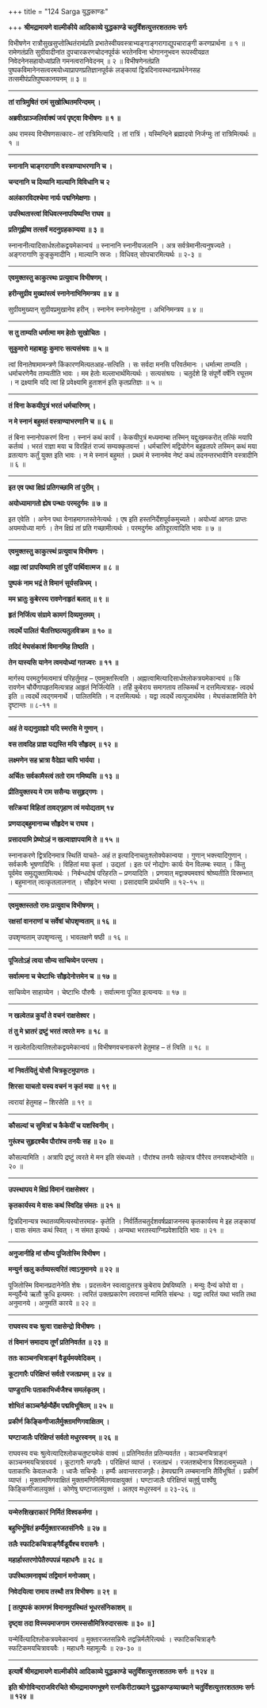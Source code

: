 +++
title = "124 Sarga युद्धकाण्डः"

+++
**श्रीमद्रामायणे वाल्मीकीये आदिकाव्ये युद्धकाण्डे चतुर्विंशत्युत्तरशततमः सर्गः**

विभीषणेन रात्रौसुखसुप्तोत्थितंरामंप्रति प्रभातेस्वीयवस्त्राभ्यङ्गाङ्गरागाद्युपचाराङ्गी करणप्रार्थना ॥ १ ॥ रामेणतंप्रति सुग्रीवादीनांत दुपचारकरणचोदनपूर्वकं भरतेनविना भोगाननुभवन रूपस्वीयव्रत निवेदनेनसहायोध्यांप्रति गमनत्वरानिवेदनम् ॥ २ ॥ विभीषणेनतंप्रति पुष्पकविमानेनसत्वरमयोध्याप्रापणप्रतिज्ञानपूर्वकं लङ्कायां द्वित्रदिनावस्थानप्रार्थनेनसह तत्समीपंप्रतिपुष्पकानयनम् ॥ ३ ॥

****

**तां रात्रिमुषितं रामं सुखोत्थितमरिन्दमम् ।**

**अब्रवीत्प्राञ्जलिर्वाक्यं जयं पृष्ट्वा विभीषणः ॥ १ ॥**

अथ रामस्य विभीषणसत्कारः- तां रात्रिमित्यादि । तां रात्रिं । यस्मिन्दिने ब्रह्मादयो निर्जग्मुः तां रात्रिमित्यर्थः ॥ १ ॥

****

**स्नानानि चाङ्गरागाणि वस्त्राण्याभरणानि च ।**

**चन्दनानि च दिव्यानि माल्यानि विविधानि च २**

**अलंकारविदश्चेमा नार्यः पद्मनिमेक्षणाः ।**

**उपस्थितास्त्वां विधिवत्स्नापयिष्यन्ति राघव ॥**

**प्रतिगृह्णीष्व तत्सर्वं मदनुग्रहकाम्यया ॥ ३ ॥**

स्नानानीत्यादिसार्धश्लोकद्वयमेकान्वयं ॥ स्नानानि स्नानीयजलानि । अत्र सर्वत्रेमानीत्यनुषज्यते । अङ्गरागाणि कुङ्कुमादीनि । माल्यानि स्रजः । विधिवत् सोपचारमित्यर्थः ॥ २-३ ॥

****

**एवमुक्तस्तु काकुत्स्थः प्रत्युवाच विभीषणम् ।**

**हरीन्सुग्रीव मुख्यांस्त्वं स्नानेनाभिनिमन्त्रय ॥ ४ ॥**

सुग्रीवमुख्यान् सुग्रीवप्रमुखानेव हरीन् । स्नानेन स्नानेनहेतुना । अभिनिमन्त्रय ॥ ४ ॥

****

**स तु ताम्यति धर्मात्मा मम हेतोः सुखोचितः ।**

**सुकुमारो महाबाहुः कुमारः सत्यसंश्रवः ॥ ५ ॥**

त्वां विनातेषामामन्त्रणे किंकारणमित्यतआह-सत्विति । सः सर्वदा मनसि परिवर्तमानः । धर्मात्मा ताम्यति । धर्माचरणेनैव ताम्यतीति भावः । मम हेतोः मल्लाभार्थमित्यर्थः । सत्यसंश्रयः । चतुर्दशे हि संपूर्णे वर्षेनि रघूत्तम । न द्रक्ष्यामि यदि त्वां हि प्रवेक्ष्यामि हुताशनं इति कृतप्रतिज्ञः ॥ ५ ॥

****

**तं विना केकयीपुत्रं भरतं धर्मचारिणम् ।**

**न मे स्नानं बहुमतं वस्त्राण्याभरणानि च ॥ ६ ॥**

तं बिना स्नानोपकरणं विना । स्नानं कथं कार्यं । केकयीपुत्रं मध्यमाम्बा तस्मिन् यद्दुःखमकरोत् तत्किं मयापि कर्तव्यं । भरतं राज्ञा मया च विरहितं राज्यं सम्यक्कृतवन्तं । धर्मचारिणं मद्वियोगेन बहुव्रतपरे तस्मिन् कथं मया व्रतत्यागः कर्तुं युक्त इति भावः । न मे स्नानं बहुमतं । प्रथमं मे स्नानमेव नेष्टं कथं तदनन्तरभावीनि वस्त्रादीनि ॥ ६ ॥

****

**इत एव पथा क्षिप्रं प्रतिगच्छामि तां पुरीम् ।**

**अयोध्यामागतो ह्येष पन्थाः परमदुर्गमः ॥ ७ ॥**

इत एवेति । अनेन पथा येनाहमागतस्तेनेत्यर्थः । एष इति हस्तनिर्देशपूर्वकमुच्यते । अयोध्यां आगतः प्राप्तः अयमयोध्या मार्गः । तेन क्षिप्रं तां प्रति गच्छामीत्यर्थः । परमदुर्गमः अतिदूरत्वादिति भावः ॥ ७ ॥

****

**एवमुक्तस्तु काकुत्स्थं प्रत्युवाच विभीषणः ।**

**अह्ना त्वां प्रापयिष्यामि तां पुरीं पार्थिवात्मज ॥ ८ ॥**

**पुष्पकं नाम भद्रं ते विमानं सूर्यसन्निभम् ।**

**मम भ्रातुः कुबेरस्य रावणेनाहृतं बलात् ॥ ९ ॥**

**हृतं निर्जित्य संग्रामे कामगं दिव्यमुत्तमम् ।**

**त्वदर्थे पालितं चैतत्तिष्ठत्यतुलविक्रम ॥ १० ॥**

**तदिदं मेघसंकाशं विमानमिह तिष्ठति ।**

**तेन यास्यसि यानेन त्वमयोध्यां गतज्वरः ॥ ११ ॥**

मार्गस्य परमदुर्गमत्वमात्रं परिहर्तुमाह – एवमुक्तस्त्विति । अह्नात्वामित्यादिसार्धश्लोकत्रयमेकान्वयं ॥ किं रावणेन चौर्येणापहृतमित्यत्राह आहृतं निर्जित्येति । तर्हि कुबेराय समागताय तत्किमर्थं न दत्तमित्यत्राह- त्वदर्थ इति ॥ त्वदर्थे त्वद्गमनार्थे । पालितमिति । न दत्तमित्यर्थः । यद्वा त्वदर्थे त्वत्पूजार्थमेव । मेघसंकाशमिति वेगे दृष्टान्तः ॥ ८-११ ॥

****

**अहं ते यद्यनुग्राह्यो यदि स्मरसि मे गुणान् ।**

**वस तावदिह प्राज्ञ यद्यस्ति मयि सौहृदम् ॥ १२ ॥**

**लक्ष्मणेन सह भ्रात्रा वैदेह्या चापि भार्यया ।**

**अर्चितः सर्वकामैस्त्वं ततो राम गमिष्यसि ॥ १३ ॥**

**प्रीतियुक्तस्य मे राम ससैन्यः ससुहृद्गणः ।**

**सत्क्रियां विहितां तावद्गृहाण त्वं मयोद्यताम् १४**

**प्रणयाद्बहुमानाच्च सौहृदेन च राघव ।**

**प्रसादयामि प्रेष्योऽहं न खल्वाज्ञापयामि ते ॥ १५ ॥**

स्नानाकरणे द्वित्रदिनमात्र स्थितिं याचते- अहं त इत्यादिनाचतुःश्लोक्येकान्वया । गुणान् भक्त्त्यादिगुणान् । सर्वकामैः भूषणादिभिः । विहितां मया कृतां । उद्यतां । इतः परं नोद्योगः कार्यः येन विलम्बः स्यात् । किंतु पूर्वमेव समुद्युक्तामित्यर्थः । निर्बन्धदोषं परिहरति – प्रणयादिति । प्रणयात् मद्वाक्यमवश्यं श्रोष्यतीति विस्रम्भात् । बहुमानात् त्वत्कृतलालनात् । सौहृदेन भत्त्या । प्रसादयामि प्रार्थयामि ॥ १२-१५ ॥

****

**एवमुक्तस्ततो रामः प्रत्युवाच विभीषणम् ।**

**रक्षसां वानराणां च सर्वेषां चोपशृण्वताम् ॥ १६ ॥**

उपशृण्वताम् उपशृण्वत्सु । भावलक्षणे षष्ठी ॥ १६ ॥

****

**पूजितोऽहं त्वया सौम्य साचिव्येन परन्तप ।**

**सर्वात्मना च चेष्टाभिः सौहृदेनोत्तमेन च ॥ १७ ॥**

साचिव्येन साहाय्येन । चेष्टाभिः पौरुषैः । सर्वात्मना पूजित इत्यन्वयः ॥ १७ ॥

****

**न खल्वेतन्न कुर्यां ते वचनं राक्षसेश्वर ।**

**तं तु मे भ्रातरं द्रष्टुं भरतं त्वरते मनः ॥ १८ ॥**

न खल्वेतदित्यातिश्लोकद्वयमेकान्वयं ॥ विभीषणवचनाकरणे हेतुमाह – तं त्विति ॥ १८ ॥

****

**मां निवर्तयितुं योसौ चित्रकूटमुपागतः ।**

**शिरसा याचतो यस्य वचनं न कृतं मया ॥ १९ ॥**

त्वरायां हेतुमाह – शिरसेति ॥ १९ ॥

****

**कौसल्यां च सुमित्रां च कैकेयीं च यशस्विनीम् ।**

**गुरूंश्च सुहृदश्चैव पौरांश्च तनयैः सह ॥ २० ॥**

कौसल्यामिति । अत्रापि द्रष्टुं त्वरते मे मन इति संबध्यते । पौरांश्च तनयैः सहेत्यत्र पौरैरव तनयशब्दोन्वेति ॥ २० ॥

****

**उपस्थापय मे क्षिप्रं विमानं राक्षसेश्वर ।**

**कृतकार्यस्य मे वासः कथं स्विदिह संमतः ॥ २१ ॥**

द्वित्रदिनान्यत्र स्थातव्यमित्यस्योत्तरमाह- कृतेति । निर्वर्तितचतुर्दशवर्षप्रव्राजनस्य कृतकार्यस्य मे इह लङ्कायां । वासः संमतः कथं स्वित् । न संमत इत्यर्थः । अन्यथा भरतस्याग्निप्रवेशादिति भावः ॥ २१ ॥

****

**अनुजानीहि मां सौम्य पूजितोस्मि विभीषण ।**

**मन्युर्न खलु कर्तव्यस्त्वरितं त्वाऽनुमानये ॥ २२ ॥**

पूजितोस्मि विमानप्रदानेनेति शेषः । प्रदत्तत्वेन स्वत्वादुत्तरत्र कुबेराय प्रेषयिष्यति । मन्युः दैन्यं कोपो वा । मन्युर्दैन्ये ऋतौ क्रुधि इत्यमरः । त्वरितं उक्तप्रकारेण त्वरावन्तं मामिति संबन्धः । यद्वा त्वरितं यथा भवति तथा अनुमानये । अनुमतिं कारये ॥ २२ ॥

****

**राघवस्य वचः श्रुत्वा राक्षसेन्द्रो विभीषणः ।**

**तं विमानं समादाय तूर्णं प्रतिनिवर्तत ॥ २३ ॥**

**ततः काञ्चनचित्राङ्गं वैडूर्यमयवेदिकम् ।**

**कूटागारैः परिक्षिप्तं सर्वतो रजतप्रभम् ॥ २४ ॥**

**पाण्डुराभिः पताकाभिर्ध्वजैश्च समलंकृतम् ।**

**शोभितं काञ्चनैर्हम्यैर्हेम पद्मविभूषितम् ॥ २५ ॥**

**प्रकीर्ण किङ्किणीजालैर्मुक्तामणिगवाक्षितम् ।**

**घण्टाजालैः परिक्षिप्तं सर्वतो मधुरस्वनम् ॥ २६ ॥**

राघवस्य वचः श्रुत्वेत्यादिश्लोकचतुष्टयमेकं वाक्यं ॥ प्रतिनिवर्तत प्रतिन्यवर्तत । काञ्चनचित्राङ्गं काञ्चनमयचित्रावयवं । कूटागारैः मण्डपैः । परिक्षिप्तं व्याप्तं । रजतप्रभं । रजतशब्देनात्र विशदत्वमुच्यते । पताकाभिः केवलध्वजैः । ध्वजैः सचिन्हैः । हर्म्यैः अवान्तरराजगृहैः। हेमपद्मानि लम्बमानानि तैर्विभूषितं । प्रकीर्णं व्याप्तं । मुक्तामणिगवाक्षितं मुक्तामणिनिर्मितगवाक्षयुक्तं । घण्टाजालैः परिक्षिप्तं चतुर्षु पार्श्वेषु किङ्किणीजालयुक्तं । कोणेषु घण्टाजालयुक्तं । अतएव मधुरस्वनं ॥ २३-२६ ॥

****

**यन्मेरुशिखराकारं निर्मितं विश्वकर्मणा ।**

**बहुभिर्भूषितं हर्म्यैर्मुक्तारजतसंनिभैः ॥ २७ ॥**

**तलैः स्फाटिकचित्राङ्गैर्वैडूर्यैश्च वरासनैः ।**

**महार्हास्तरणोपेतैरुपपन्नं महाधनैः ॥ २८ ॥**

**उपस्थितमनावृष्यं तद्विमानं मनोजवम् ।**

**निवेदयित्वा रामाय तस्थौ तत्र विभीषणः ॥ २९ ॥**

**\[ तत्पुष्पकं कामगमं विमानमुपस्थितं भूधरसंनिकाशम् ॥**

**दृष्ट्वा तदा विस्मयमाजगाम रामस्ससौमित्रिरुदारसत्वः ॥ ३० ॥ \]**

यन्मेर्वित्यादिश्लोकत्रयमेकान्वयं ॥ मुक्तारजतसन्निभैः तद्वन्निर्मलैरित्यर्थः । स्फाटिकचित्राङ्गैः स्फटिकमयचित्रावयवैः । महाधनैः महामूल्यैः ॥ २७-३० ॥

****

**इत्यार्षे श्रीमद्रामायणे वाल्मीकीये आदिकाव्ये युद्धकाण्डे चतुर्विंशत्युत्तरशततमः सर्गः ॥ १२४ ॥**

**इति श्रीगोविन्दराजविरचिते श्रीमद्रामायणभूषणे रत्नकिरीटाख्याने युद्धकाण्डव्याख्याने चतुर्विंशत्युत्तरशततमः सर्गः ॥ १२४ ॥**
